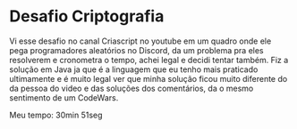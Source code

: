 # Desafio Criptografia

Vi esse desafio no canal Criascript no youtube em um quadro onde ele pega programadores aleatórios no Discord, da um problema pra eles resolverem e cronometra o tempo, achei legal e decidi tentar também.
Fiz a solução em Java ja que é a linguagem que eu tenho mais praticado ultimamente e é muito legal ver que minha solução ficou muito diferente do da pessoa do video e das soluções dos comentários, da o mesmo sentimento de um CodeWars.

Meu tempo:
30min 51seg
